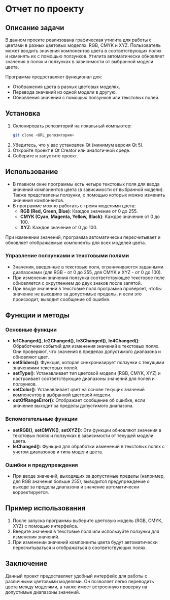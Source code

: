 # Отчет по проекту

## Описание задачи

В данном проекте реализована графическая утилита для работы с цветами в разных цветовых моделях: RGB, CMYK и XYZ. Пользователь может вводить значения компонентов цвета в соответствующих полях и изменять их с помощью ползунков. Утилита автоматически обновляет значения в полях и ползунках в зависимости от выбранной модели цвета.

Программа предоставляет функционал для:
- Отображения цвета в разных цветовых моделях.
- Перевода значений из одной модели в другую.
- Обновления значений с помощью ползунков или текстовых полей.

## Установка

1. Склонировать репозиторий на локальный компьютер:
    ```bash
    git clone <URL_репозитория>
    ```
2. Убедитесь, что у вас установлен Qt (минимум версия Qt 5).
3. Откройте проект в Qt Creator или аналогичной среде.
4. Соберите и запустите проект.

## Использование

- В главном окне программы есть четыре текстовых поля для ввода значений компонентов цвета (в зависимости от выбранной модели). Также представлены ползунки, с помощью которых можно изменить значения компонентов.
- В программе можно работать с тремя моделями цвета:
    - **RGB (Red, Green, Blue)**: Каждое значение от 0 до 255.
    - **CMYK (Cyan, Magenta, Yellow, Black)**: Каждое значение от 0 до 100.
    - **XYZ**: Каждое значение от 0 до 100.
  
При изменении значений, программа автоматически пересчитывает и обновляет отображаемые компоненты для всех моделей цвета.

### Управление ползунками и текстовыми полями
- Значения, введенные в текстовые поля, ограничиваются заданными диапазонами (для RGB - от 0 до 255, для CMYK и XYZ - от 0 до 100).
- При изменении значения ползунка соответствующее текстовое поле обновляется с округлением до двух знаков после запятой.
- При вводе значений в текстовые поля программа проверяет, чтобы значение не выходило за допустимые пределы, и если это происходит, выводит сообщение об ошибке.

## Функции и методы

### Основные функции
- **le1Changed()**, **le2Changed()**, **le3Changed()**, **le4Changed()**: Обработчики событий для изменения значений в текстовых полях. Они проверяют, что значения в пределах допустимого диапазона и обновляют цвет.
- **setSliders()**: Функция, которая синхронизирует ползунки с текущими значениями текстовых полей.
- **setType()**: Устанавливает тип цветовой модели (RGB, CMYK, XYZ) и настраивает соответствующие диапазоны значений для полей и ползунков.
- **setColor()**: Устанавливает цвет на основе текущих значений компонентов в выбранной цветовой модели.
- **outOfRangeError()**: Отображает сообщение об ошибке, если значение выходит за пределы допустимого диапазона.

### Вспомогательные функции
- **setRGB()**, **setCMYK()**, **setXYZ()**: Эти функции обновляют значения в текстовых полях и ползунках в зависимости от текущей модели цвета.
- **leChanged()**: Функция для обработки изменений в текстовых полях с учетом диапазонов и типа модели цвета.
  
### Ошибки и предупреждения
- При вводе значений, выходящих за допустимые пределы (например, для RGB значения больше 255), выводится предупреждение о выходе за пределы диапазона и значение автоматически корректируется.
  
## Пример использования

1. После запуска программы выберите цветовую модель (RGB, CMYK, XYZ) с помощью интерфейса.
2. Введите значения в текстовые поля или используйте ползунки для изменения значений.
3. При изменении значений компоненты цвета будут автоматически пересчитываться и отображаться в соответствующих полях.

## Заключение

Данный проект предоставляет удобный интерфейс для работы с различными цветовыми моделями. Он позволяет легко переводить цвета между моделями, а также имеет встроенную проверку на допустимые диапазоны значений.
